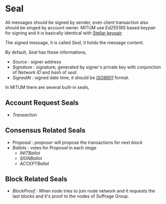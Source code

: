 # Seal

All messages should be signed by sender, even client transaction also should be singed by account owner. MITUM use *Ed25519S* based keypair for signing and it is basically identical with [Stellar keypair](https://godoc.org/github.com/stellar/go/keypair).

The signed message, it is called *Seal*, it holds the message content.

By default, *Seal* has these informations,

* *Source* : signer address
* *Signature* : signature; generated by signer's private key with conjunction of *Network ID* and *hash* of *seal*.
* *SignedAt* : signed date time, it should be [*ISO8601*](https://en.wikipedia.org/wiki/ISO_8601) format.

In MITUM there are several built-in seals,

## Account Request Seals

* *Transaction*

## Consensus Related Seals

* *Proposal* : *proposer* will propose the transactions for next *block*
* *Ballot*s : votes for *Proposal* in each *stage*
    - *INITBallot*
    - *SIGNBallot*
    - *ACCEPTBallot*

## Block Related Seals

* *BlockProof* : When node tries to join node network and it requests the last blocks and it's proof to the nodes of Suffrage Group.
